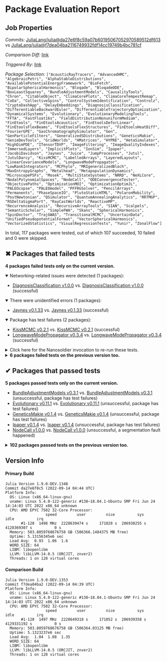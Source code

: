 # Package Evaluation Report

## Job Properties

*Commits:* [JuliaLang/julia@da27e6f8c59a07b60195067052970589512df613](https://github.com/JuliaLang/julia/commit/da27e6f8c59a07b60195067052970589512df613) vs [JuliaLang/julia@f7dea04ba2116749932fdf14cc19749b4bc781cf](https://github.com/JuliaLang/julia/commit/f7dea04ba2116749932fdf14cc19749b4bc781cf)

*Comparison Diff:* [link](https://github.com/JuliaLang/julia/compare/f7dea04ba2116749932fdf14cc19749b4bc781cf..da27e6f8c59a07b60195067052970589512df613)

*Triggered By:* [link](https://github.com/JuliaLang/julia/pull/46729#issuecomment-1246226541)

*Package Selection:* `["AcousticRayTracers", "AdvancedHMC", "AlgebraicPetri", "AlphaStableDistributions", "AvailablePotentialEnergyFramework", "BioFetch", "BipolarSphericalHarmonics", "Bloqade", "BloqadeODE", "BoxLeastSquares", "BundleAdjustmentModels", "CausalityTools", "Chron", "CitableObject", "ClimaCorePlots", "ClimaCoreTempestRemap", "CoDa", "CollectiveSpins", "ControlSystemIdentification", "Controlz", "CryptoDashApp", "DelayEmbeddings", "DiagnosisClassification", "DifferentiableBackwardEuler", "DifferentiableTrajectoryOptimization", "DynamicalSystems", "Evolutionary", "EvolutionaryModelingTools", "FFTA", "FastFloat16s", "FieldDistributionNonuniformMedium", "FinEtools", "FinEtoolsAcoustics", "FinEtoolsDeforLinear", "FinEtoolsFlexBeams", "FinEtoolsFlexStructures", "FinEtoolsHeatDiff", "FourierGPE", "GasChromatographySimulator", "Gen", "GenParticleFilters", "GeneralizedSDistributions", "GeneticsMakie", "GenieDevTools", "GridWorlds", "HMatrices", "HYPRE", "HetaSimulator", "HighDimPDE", "ITensorTDVP", "ImageFiltering", "ImageQualityIndexes", "ImmersedLayers", "ImplicitPlots", "IonSim", "Ipaper", "JacobiDavidson", "Jaynes", "Juice", "JumpProcesses", "Jutul", "JutulDarcy", "KissMCMC", "LabelledArrays", "LayeredLayouts", "LinearCovarianceModels", "LongwaveModePropagator", "LowRankIntegrators", "MCPhylo", "MRIgeneralizedBloch", "MaxEntropyGraphs", "Metalhead", "MetapopulationDynamics", "MicroscopePSFs", "Mosek", "MultiStateSystems", "NRRD", "NeXLCore", "NodalPolynomialSpaces", "NodeCall", "ODEConvergenceTester", "ObjectivePaths", "OptimizationMOI", "OptimizationOptimJL", "PALEOcopse", "PALEOmodel", "PFFRGSolver", "PencilArrays", "Permanents", "PhaseSpaceIO", "PlutoStaticHTML", "PolaronMobility", "PostNewtonian", "QSimulator", "QuantumAnnealingAnalytics", "RRTMGP", "RSDeltaSigmaPort", "RayCastWorlds", "ReactiveMP", "RecurrenceAnalysis", "RecursiveArrayTools", "SIAN", "Scalpels", "SemanticScholar", "SimpleFWA", "Skans", "SphericalHarmonics", "SpinDoctor", "TrajGWAS", "TransitionalMCMC", "UncertainData", "UnifiedPseudopotentialFormat", "VectorSphericalHarmonics", "VectorizedStatistics", "VisualRegressionTests", "Yunir", "ZonalFlow"]`

In total, 117 packages were tested, out of which 107 succeeded, 10 failed and 0 were skipped.


## ✖ Packages that failed tests

**4 packages failed tests only on the current version.**

<details open><summary>Networking-related issues were detected (1 packages):</summary>
<p>


- [DiagnosisClassification v1.0.0](https://s3.amazonaws.com/julialang-reports/nanosoldier/pkgeval/by_hash/da27e6f_vs_f7dea04/DiagnosisClassification.primary.log) vs. [DiagnosisClassification v1.0.0](https://s3.amazonaws.com/julialang-reports/nanosoldier/pkgeval/by_hash/da27e6f_vs_f7dea04/DiagnosisClassification.against.log) (successful)

</p>
</details>

<details open><summary>There were unidentified errors (1 packages):</summary>
<p>


- [Jaynes v0.1.33](https://s3.amazonaws.com/julialang-reports/nanosoldier/pkgeval/by_hash/da27e6f_vs_f7dea04/Jaynes.primary.log) vs. [Jaynes v0.1.33](https://s3.amazonaws.com/julialang-reports/nanosoldier/pkgeval/by_hash/da27e6f_vs_f7dea04/Jaynes.against.log) (successful)

</p>
</details>

<details open><summary>Package has test failures (2 packages):</summary>
<p>


- [KissMCMC v0.2.1](https://s3.amazonaws.com/julialang-reports/nanosoldier/pkgeval/by_hash/da27e6f_vs_f7dea04/KissMCMC.primary.log) vs. [KissMCMC v0.2.1](https://s3.amazonaws.com/julialang-reports/nanosoldier/pkgeval/by_hash/da27e6f_vs_f7dea04/KissMCMC.against.log) (successful)
- [LongwaveModePropagator v0.3.4](https://s3.amazonaws.com/julialang-reports/nanosoldier/pkgeval/by_hash/da27e6f_vs_f7dea04/LongwaveModePropagator.primary.log) vs. [LongwaveModePropagator v0.3.4](https://s3.amazonaws.com/julialang-reports/nanosoldier/pkgeval/by_hash/da27e6f_vs_f7dea04/LongwaveModePropagator.against.log) (successful)

</p>
</details>

<details><summary>Click here for the Nanosoldier invocation to re-run these tests.</summary>
<p>

```
@nanosoldier `runtests(["DiagnosisClassification", "Jaynes", "KissMCMC", "LongwaveModePropagator"], vs = ":master")`
```

</p>
</details>


<details><summary><strong>6 packages failed tests on the previous version too.</strong></summary>
<p>

<details open><summary>Package has test failures (2 packages):</summary>
<p>


- [ImageQualityIndexes v0.3.3](https://s3.amazonaws.com/julialang-reports/nanosoldier/pkgeval/by_hash/da27e6f_vs_f7dea04/ImageQualityIndexes.primary.log)
- [Scalpels v0.1.1](https://s3.amazonaws.com/julialang-reports/nanosoldier/pkgeval/by_hash/da27e6f_vs_f7dea04/Scalpels.primary.log)

</p>
</details>

<details open><summary>Tests became inactive (2 packages):</summary>
<p>


- [MetapopulationDynamics v0.0.1](https://s3.amazonaws.com/julialang-reports/nanosoldier/pkgeval/by_hash/da27e6f_vs_f7dea04/MetapopulationDynamics.primary.log)
- [ObjectivePaths v0.1.0](https://s3.amazonaws.com/julialang-reports/nanosoldier/pkgeval/by_hash/da27e6f_vs_f7dea04/ObjectivePaths.primary.log)

</p>
</details>

<details open><summary>There were unidentified errors (1 packages):</summary>
<p>


- [PencilArrays v0.17.7](https://s3.amazonaws.com/julialang-reports/nanosoldier/pkgeval/by_hash/da27e6f_vs_f7dea04/PencilArrays.primary.log)

</p>
</details>

<details open><summary>Test duration exceeded the time limit (1 packages):</summary>
<p>


- [Yunir v0.2.7](https://s3.amazonaws.com/julialang-reports/nanosoldier/pkgeval/by_hash/da27e6f_vs_f7dea04/Yunir.primary.log)

</p>
</details>

</p>
</details>


## ✔ Packages that passed tests

**5 packages passed tests only on the current version.**

- [BundleAdjustmentModels v0.3.1](https://s3.amazonaws.com/julialang-reports/nanosoldier/pkgeval/by_hash/da27e6f_vs_f7dea04/BundleAdjustmentModels.primary.log) vs. [BundleAdjustmentModels v0.3.1](https://s3.amazonaws.com/julialang-reports/nanosoldier/pkgeval/by_hash/da27e6f_vs_f7dea04/BundleAdjustmentModels.against.log) (unsuccessful, package has test failures)
- [Evolutionary v0.11.1](https://s3.amazonaws.com/julialang-reports/nanosoldier/pkgeval/by_hash/da27e6f_vs_f7dea04/Evolutionary.primary.log) vs. [Evolutionary v0.11.1](https://s3.amazonaws.com/julialang-reports/nanosoldier/pkgeval/by_hash/da27e6f_vs_f7dea04/Evolutionary.against.log) (unsuccessful, package has test failures)
- [GeneticsMakie v0.1.4](https://s3.amazonaws.com/julialang-reports/nanosoldier/pkgeval/by_hash/da27e6f_vs_f7dea04/GeneticsMakie.primary.log) vs. [GeneticsMakie v0.1.4](https://s3.amazonaws.com/julialang-reports/nanosoldier/pkgeval/by_hash/da27e6f_vs_f7dea04/GeneticsMakie.against.log) (unsuccessful, package has test failures)
- [Ipaper v0.1.4](https://s3.amazonaws.com/julialang-reports/nanosoldier/pkgeval/by_hash/da27e6f_vs_f7dea04/Ipaper.primary.log) vs. [Ipaper v0.1.4](https://s3.amazonaws.com/julialang-reports/nanosoldier/pkgeval/by_hash/da27e6f_vs_f7dea04/Ipaper.against.log) (unsuccessful, package has test failures)
- [NodeCall v1.0.0](https://s3.amazonaws.com/julialang-reports/nanosoldier/pkgeval/by_hash/da27e6f_vs_f7dea04/NodeCall.primary.log) vs. [NodeCall v1.0.0](https://s3.amazonaws.com/julialang-reports/nanosoldier/pkgeval/by_hash/da27e6f_vs_f7dea04/NodeCall.against.log) (unsuccessful, a segmentation fault happened)

<details><summary><strong>102 packages passed tests on the previous version too.</strong></summary>
<p>

- [AcousticRayTracers v0.1.0](https://s3.amazonaws.com/julialang-reports/nanosoldier/pkgeval/by_hash/da27e6f_vs_f7dea04/AcousticRayTracers.primary.log)
- [AdvancedHMC v0.3.6](https://s3.amazonaws.com/julialang-reports/nanosoldier/pkgeval/by_hash/da27e6f_vs_f7dea04/AdvancedHMC.primary.log)
- [AlgebraicPetri v0.7.2](https://s3.amazonaws.com/julialang-reports/nanosoldier/pkgeval/by_hash/da27e6f_vs_f7dea04/AlgebraicPetri.primary.log)
- [AlphaStableDistributions v1.1.3](https://s3.amazonaws.com/julialang-reports/nanosoldier/pkgeval/by_hash/da27e6f_vs_f7dea04/AlphaStableDistributions.primary.log)
- [AvailablePotentialEnergyFramework v0.1.0](https://s3.amazonaws.com/julialang-reports/nanosoldier/pkgeval/by_hash/da27e6f_vs_f7dea04/AvailablePotentialEnergyFramework.primary.log)
- [BioFetch v0.2.0](https://s3.amazonaws.com/julialang-reports/nanosoldier/pkgeval/by_hash/da27e6f_vs_f7dea04/BioFetch.primary.log)
- [BipolarSphericalHarmonics v0.1.5](https://s3.amazonaws.com/julialang-reports/nanosoldier/pkgeval/by_hash/da27e6f_vs_f7dea04/BipolarSphericalHarmonics.primary.log)
- [Bloqade v0.1.13](https://s3.amazonaws.com/julialang-reports/nanosoldier/pkgeval/by_hash/da27e6f_vs_f7dea04/Bloqade.primary.log)
- [BloqadeODE v0.1.7](https://s3.amazonaws.com/julialang-reports/nanosoldier/pkgeval/by_hash/da27e6f_vs_f7dea04/BloqadeODE.primary.log)
- [BoxLeastSquares v0.2.0](https://s3.amazonaws.com/julialang-reports/nanosoldier/pkgeval/by_hash/da27e6f_vs_f7dea04/BoxLeastSquares.primary.log)
- [CausalityTools v1.4.1](https://s3.amazonaws.com/julialang-reports/nanosoldier/pkgeval/by_hash/da27e6f_vs_f7dea04/CausalityTools.primary.log)
- [Chron v0.3.5](https://s3.amazonaws.com/julialang-reports/nanosoldier/pkgeval/by_hash/da27e6f_vs_f7dea04/Chron.primary.log)
- [CitableObject v0.15.0](https://s3.amazonaws.com/julialang-reports/nanosoldier/pkgeval/by_hash/da27e6f_vs_f7dea04/CitableObject.primary.log)
- [ClimaCorePlots v0.2.4](https://s3.amazonaws.com/julialang-reports/nanosoldier/pkgeval/by_hash/da27e6f_vs_f7dea04/ClimaCorePlots.primary.log)
- [ClimaCoreTempestRemap v0.3.5](https://s3.amazonaws.com/julialang-reports/nanosoldier/pkgeval/by_hash/da27e6f_vs_f7dea04/ClimaCoreTempestRemap.primary.log)
- [CoDa v1.0.1](https://s3.amazonaws.com/julialang-reports/nanosoldier/pkgeval/by_hash/da27e6f_vs_f7dea04/CoDa.primary.log)
- [CollectiveSpins v0.1.5](https://s3.amazonaws.com/julialang-reports/nanosoldier/pkgeval/by_hash/da27e6f_vs_f7dea04/CollectiveSpins.primary.log)
- [ControlSystemIdentification v2.4.1](https://s3.amazonaws.com/julialang-reports/nanosoldier/pkgeval/by_hash/da27e6f_vs_f7dea04/ControlSystemIdentification.primary.log)
- [Controlz v0.3.3](https://s3.amazonaws.com/julialang-reports/nanosoldier/pkgeval/by_hash/da27e6f_vs_f7dea04/Controlz.primary.log)
- [CryptoDashApp v0.3.0](https://s3.amazonaws.com/julialang-reports/nanosoldier/pkgeval/by_hash/da27e6f_vs_f7dea04/CryptoDashApp.primary.log)
- [DelayEmbeddings v2.3.1](https://s3.amazonaws.com/julialang-reports/nanosoldier/pkgeval/by_hash/da27e6f_vs_f7dea04/DelayEmbeddings.primary.log)
- [DifferentiableBackwardEuler v0.1.0](https://s3.amazonaws.com/julialang-reports/nanosoldier/pkgeval/by_hash/da27e6f_vs_f7dea04/DifferentiableBackwardEuler.primary.log)
- [DifferentiableTrajectoryOptimization v0.2.4](https://s3.amazonaws.com/julialang-reports/nanosoldier/pkgeval/by_hash/da27e6f_vs_f7dea04/DifferentiableTrajectoryOptimization.primary.log)
- [DynamicalSystems v2.3.0](https://s3.amazonaws.com/julialang-reports/nanosoldier/pkgeval/by_hash/da27e6f_vs_f7dea04/DynamicalSystems.primary.log)
- [EvolutionaryModelingTools v0.1.5](https://s3.amazonaws.com/julialang-reports/nanosoldier/pkgeval/by_hash/da27e6f_vs_f7dea04/EvolutionaryModelingTools.primary.log)
- [FFTA v0.2.2](https://s3.amazonaws.com/julialang-reports/nanosoldier/pkgeval/by_hash/da27e6f_vs_f7dea04/FFTA.primary.log)
- [FastFloat16s v0.1.0](https://s3.amazonaws.com/julialang-reports/nanosoldier/pkgeval/by_hash/da27e6f_vs_f7dea04/FastFloat16s.primary.log)
- [FieldDistributionNonuniformMedium v0.1.0](https://s3.amazonaws.com/julialang-reports/nanosoldier/pkgeval/by_hash/da27e6f_vs_f7dea04/FieldDistributionNonuniformMedium.primary.log)
- [FinEtools v5.4.6](https://s3.amazonaws.com/julialang-reports/nanosoldier/pkgeval/by_hash/da27e6f_vs_f7dea04/FinEtools.primary.log)
- [FinEtoolsAcoustics v1.2.1](https://s3.amazonaws.com/julialang-reports/nanosoldier/pkgeval/by_hash/da27e6f_vs_f7dea04/FinEtoolsAcoustics.primary.log)
- [FinEtoolsDeforLinear v1.4.3](https://s3.amazonaws.com/julialang-reports/nanosoldier/pkgeval/by_hash/da27e6f_vs_f7dea04/FinEtoolsDeforLinear.primary.log)
- [FinEtoolsFlexBeams v1.0.0](https://s3.amazonaws.com/julialang-reports/nanosoldier/pkgeval/by_hash/da27e6f_vs_f7dea04/FinEtoolsFlexBeams.primary.log)
- [FinEtoolsFlexStructures v1.6.0](https://s3.amazonaws.com/julialang-reports/nanosoldier/pkgeval/by_hash/da27e6f_vs_f7dea04/FinEtoolsFlexStructures.primary.log)
- [FinEtoolsHeatDiff v1.1.0](https://s3.amazonaws.com/julialang-reports/nanosoldier/pkgeval/by_hash/da27e6f_vs_f7dea04/FinEtoolsHeatDiff.primary.log)
- [FourierGPE v0.1.0](https://s3.amazonaws.com/julialang-reports/nanosoldier/pkgeval/by_hash/da27e6f_vs_f7dea04/FourierGPE.primary.log)
- [GasChromatographySimulator v0.3.10](https://s3.amazonaws.com/julialang-reports/nanosoldier/pkgeval/by_hash/da27e6f_vs_f7dea04/GasChromatographySimulator.primary.log)
- [Gen v0.4.5](https://s3.amazonaws.com/julialang-reports/nanosoldier/pkgeval/by_hash/da27e6f_vs_f7dea04/Gen.primary.log)
- [GenParticleFilters v0.1.7](https://s3.amazonaws.com/julialang-reports/nanosoldier/pkgeval/by_hash/da27e6f_vs_f7dea04/GenParticleFilters.primary.log)
- [GeneralizedSDistributions v0.3.0](https://s3.amazonaws.com/julialang-reports/nanosoldier/pkgeval/by_hash/da27e6f_vs_f7dea04/GeneralizedSDistributions.primary.log)
- [GenieDevTools v1.0.0](https://s3.amazonaws.com/julialang-reports/nanosoldier/pkgeval/by_hash/da27e6f_vs_f7dea04/GenieDevTools.primary.log)
- [GridWorlds v0.5.0](https://s3.amazonaws.com/julialang-reports/nanosoldier/pkgeval/by_hash/da27e6f_vs_f7dea04/GridWorlds.primary.log)
- [HMatrices v0.1.2](https://s3.amazonaws.com/julialang-reports/nanosoldier/pkgeval/by_hash/da27e6f_vs_f7dea04/HMatrices.primary.log)
- [HYPRE v1.0.0](https://s3.amazonaws.com/julialang-reports/nanosoldier/pkgeval/by_hash/da27e6f_vs_f7dea04/HYPRE.primary.log)
- [HetaSimulator v0.4.11](https://s3.amazonaws.com/julialang-reports/nanosoldier/pkgeval/by_hash/da27e6f_vs_f7dea04/HetaSimulator.primary.log)
- [HighDimPDE v1.2.1](https://s3.amazonaws.com/julialang-reports/nanosoldier/pkgeval/by_hash/da27e6f_vs_f7dea04/HighDimPDE.primary.log)
- [ITensorTDVP v0.0.3](https://s3.amazonaws.com/julialang-reports/nanosoldier/pkgeval/by_hash/da27e6f_vs_f7dea04/ITensorTDVP.primary.log)
- [ImageFiltering v0.7.2](https://s3.amazonaws.com/julialang-reports/nanosoldier/pkgeval/by_hash/da27e6f_vs_f7dea04/ImageFiltering.primary.log)
- [ImmersedLayers v0.3.5](https://s3.amazonaws.com/julialang-reports/nanosoldier/pkgeval/by_hash/da27e6f_vs_f7dea04/ImmersedLayers.primary.log)
- [ImplicitPlots v0.2.1](https://s3.amazonaws.com/julialang-reports/nanosoldier/pkgeval/by_hash/da27e6f_vs_f7dea04/ImplicitPlots.primary.log)
- [IonSim v0.4.2](https://s3.amazonaws.com/julialang-reports/nanosoldier/pkgeval/by_hash/da27e6f_vs_f7dea04/IonSim.primary.log)
- [JacobiDavidson v0.1.1](https://s3.amazonaws.com/julialang-reports/nanosoldier/pkgeval/by_hash/da27e6f_vs_f7dea04/JacobiDavidson.primary.log)
- [Juice v0.3.0](https://s3.amazonaws.com/julialang-reports/nanosoldier/pkgeval/by_hash/da27e6f_vs_f7dea04/Juice.primary.log)
- [JumpProcesses v9.2.0](https://s3.amazonaws.com/julialang-reports/nanosoldier/pkgeval/by_hash/da27e6f_vs_f7dea04/JumpProcesses.primary.log)
- [Jutul v0.1.1](https://s3.amazonaws.com/julialang-reports/nanosoldier/pkgeval/by_hash/da27e6f_vs_f7dea04/Jutul.primary.log)
- [JutulDarcy v0.1.0](https://s3.amazonaws.com/julialang-reports/nanosoldier/pkgeval/by_hash/da27e6f_vs_f7dea04/JutulDarcy.primary.log)
- [LabelledArrays v1.12.0](https://s3.amazonaws.com/julialang-reports/nanosoldier/pkgeval/by_hash/da27e6f_vs_f7dea04/LabelledArrays.primary.log)
- [LayeredLayouts v0.2.5](https://s3.amazonaws.com/julialang-reports/nanosoldier/pkgeval/by_hash/da27e6f_vs_f7dea04/LayeredLayouts.primary.log)
- [LinearCovarianceModels v0.2.2](https://s3.amazonaws.com/julialang-reports/nanosoldier/pkgeval/by_hash/da27e6f_vs_f7dea04/LinearCovarianceModels.primary.log)
- [LowRankIntegrators v0.1.0](https://s3.amazonaws.com/julialang-reports/nanosoldier/pkgeval/by_hash/da27e6f_vs_f7dea04/LowRankIntegrators.primary.log)
- [MCPhylo v0.9.4](https://s3.amazonaws.com/julialang-reports/nanosoldier/pkgeval/by_hash/da27e6f_vs_f7dea04/MCPhylo.primary.log)
- [MRIgeneralizedBloch v0.4.1](https://s3.amazonaws.com/julialang-reports/nanosoldier/pkgeval/by_hash/da27e6f_vs_f7dea04/MRIgeneralizedBloch.primary.log)
- [MaxEntropyGraphs v0.3.0](https://s3.amazonaws.com/julialang-reports/nanosoldier/pkgeval/by_hash/da27e6f_vs_f7dea04/MaxEntropyGraphs.primary.log)
- [Metalhead v0.7.3](https://s3.amazonaws.com/julialang-reports/nanosoldier/pkgeval/by_hash/da27e6f_vs_f7dea04/Metalhead.primary.log)
- [MicroscopePSFs v0.1.1](https://s3.amazonaws.com/julialang-reports/nanosoldier/pkgeval/by_hash/da27e6f_vs_f7dea04/MicroscopePSFs.primary.log)
- [Mosek v1.2.3](https://s3.amazonaws.com/julialang-reports/nanosoldier/pkgeval/by_hash/da27e6f_vs_f7dea04/Mosek.primary.log)
- [MultiStateSystems v0.1.2](https://s3.amazonaws.com/julialang-reports/nanosoldier/pkgeval/by_hash/da27e6f_vs_f7dea04/MultiStateSystems.primary.log)
- [NRRD v0.6.4](https://s3.amazonaws.com/julialang-reports/nanosoldier/pkgeval/by_hash/da27e6f_vs_f7dea04/NRRD.primary.log)
- [NeXLCore v0.3.5](https://s3.amazonaws.com/julialang-reports/nanosoldier/pkgeval/by_hash/da27e6f_vs_f7dea04/NeXLCore.primary.log)
- [NodalPolynomialSpaces v0.1.0](https://s3.amazonaws.com/julialang-reports/nanosoldier/pkgeval/by_hash/da27e6f_vs_f7dea04/NodalPolynomialSpaces.primary.log)
- [ODEConvergenceTester v0.1.0](https://s3.amazonaws.com/julialang-reports/nanosoldier/pkgeval/by_hash/da27e6f_vs_f7dea04/ODEConvergenceTester.primary.log)
- [OptimizationMOI v0.1.3](https://s3.amazonaws.com/julialang-reports/nanosoldier/pkgeval/by_hash/da27e6f_vs_f7dea04/OptimizationMOI.primary.log)
- [OptimizationOptimJL v0.1.2](https://s3.amazonaws.com/julialang-reports/nanosoldier/pkgeval/by_hash/da27e6f_vs_f7dea04/OptimizationOptimJL.primary.log)
- [PALEOcopse v0.4.3](https://s3.amazonaws.com/julialang-reports/nanosoldier/pkgeval/by_hash/da27e6f_vs_f7dea04/PALEOcopse.primary.log)
- [PALEOmodel v0.15.11](https://s3.amazonaws.com/julialang-reports/nanosoldier/pkgeval/by_hash/da27e6f_vs_f7dea04/PALEOmodel.primary.log)
- [PFFRGSolver v0.5.0](https://s3.amazonaws.com/julialang-reports/nanosoldier/pkgeval/by_hash/da27e6f_vs_f7dea04/PFFRGSolver.primary.log)
- [Permanents v0.2.0](https://s3.amazonaws.com/julialang-reports/nanosoldier/pkgeval/by_hash/da27e6f_vs_f7dea04/Permanents.primary.log)
- [PhaseSpaceIO v0.6.1](https://s3.amazonaws.com/julialang-reports/nanosoldier/pkgeval/by_hash/da27e6f_vs_f7dea04/PhaseSpaceIO.primary.log)
- [PlutoStaticHTML v6.0.0](https://s3.amazonaws.com/julialang-reports/nanosoldier/pkgeval/by_hash/da27e6f_vs_f7dea04/PlutoStaticHTML.primary.log)
- [PolaronMobility v2.0.1](https://s3.amazonaws.com/julialang-reports/nanosoldier/pkgeval/by_hash/da27e6f_vs_f7dea04/PolaronMobility.primary.log)
- [PostNewtonian v0.5.0](https://s3.amazonaws.com/julialang-reports/nanosoldier/pkgeval/by_hash/da27e6f_vs_f7dea04/PostNewtonian.primary.log)
- [QSimulator v0.2.0](https://s3.amazonaws.com/julialang-reports/nanosoldier/pkgeval/by_hash/da27e6f_vs_f7dea04/QSimulator.primary.log)
- [QuantumAnnealingAnalytics v0.2.0](https://s3.amazonaws.com/julialang-reports/nanosoldier/pkgeval/by_hash/da27e6f_vs_f7dea04/QuantumAnnealingAnalytics.primary.log)
- [RRTMGP v0.6.0](https://s3.amazonaws.com/julialang-reports/nanosoldier/pkgeval/by_hash/da27e6f_vs_f7dea04/RRTMGP.primary.log)
- [RSDeltaSigmaPort v0.4.1](https://s3.amazonaws.com/julialang-reports/nanosoldier/pkgeval/by_hash/da27e6f_vs_f7dea04/RSDeltaSigmaPort.primary.log)
- [RayCastWorlds v0.1.0](https://s3.amazonaws.com/julialang-reports/nanosoldier/pkgeval/by_hash/da27e6f_vs_f7dea04/RayCastWorlds.primary.log)
- [ReactiveMP v2.4.1](https://s3.amazonaws.com/julialang-reports/nanosoldier/pkgeval/by_hash/da27e6f_vs_f7dea04/ReactiveMP.primary.log)
- [RecurrenceAnalysis v1.8.1](https://s3.amazonaws.com/julialang-reports/nanosoldier/pkgeval/by_hash/da27e6f_vs_f7dea04/RecurrenceAnalysis.primary.log)
- [RecursiveArrayTools v2.32.0](https://s3.amazonaws.com/julialang-reports/nanosoldier/pkgeval/by_hash/da27e6f_vs_f7dea04/RecursiveArrayTools.primary.log)
- [SIAN v1.3.1](https://s3.amazonaws.com/julialang-reports/nanosoldier/pkgeval/by_hash/da27e6f_vs_f7dea04/SIAN.primary.log)
- [SemanticScholar v1.0.0](https://s3.amazonaws.com/julialang-reports/nanosoldier/pkgeval/by_hash/da27e6f_vs_f7dea04/SemanticScholar.primary.log)
- [SimpleFWA v0.1.1](https://s3.amazonaws.com/julialang-reports/nanosoldier/pkgeval/by_hash/da27e6f_vs_f7dea04/SimpleFWA.primary.log)
- [Skans v1.2.2](https://s3.amazonaws.com/julialang-reports/nanosoldier/pkgeval/by_hash/da27e6f_vs_f7dea04/Skans.primary.log)
- [SphericalHarmonics v0.1.19](https://s3.amazonaws.com/julialang-reports/nanosoldier/pkgeval/by_hash/da27e6f_vs_f7dea04/SphericalHarmonics.primary.log)
- [SpinDoctor v0.1.0](https://s3.amazonaws.com/julialang-reports/nanosoldier/pkgeval/by_hash/da27e6f_vs_f7dea04/SpinDoctor.primary.log)
- [TrajGWAS v0.2.1](https://s3.amazonaws.com/julialang-reports/nanosoldier/pkgeval/by_hash/da27e6f_vs_f7dea04/TrajGWAS.primary.log)
- [TransitionalMCMC v0.4.2](https://s3.amazonaws.com/julialang-reports/nanosoldier/pkgeval/by_hash/da27e6f_vs_f7dea04/TransitionalMCMC.primary.log)
- [UncertainData v0.16.0](https://s3.amazonaws.com/julialang-reports/nanosoldier/pkgeval/by_hash/da27e6f_vs_f7dea04/UncertainData.primary.log)
- [UnifiedPseudopotentialFormat v0.4.1](https://s3.amazonaws.com/julialang-reports/nanosoldier/pkgeval/by_hash/da27e6f_vs_f7dea04/UnifiedPseudopotentialFormat.primary.log)
- [VectorSphericalHarmonics v0.1.9](https://s3.amazonaws.com/julialang-reports/nanosoldier/pkgeval/by_hash/da27e6f_vs_f7dea04/VectorSphericalHarmonics.primary.log)
- [VectorizedStatistics v0.4.3](https://s3.amazonaws.com/julialang-reports/nanosoldier/pkgeval/by_hash/da27e6f_vs_f7dea04/VectorizedStatistics.primary.log)
- [VisualRegressionTests v1.3.0](https://s3.amazonaws.com/julialang-reports/nanosoldier/pkgeval/by_hash/da27e6f_vs_f7dea04/VisualRegressionTests.primary.log)
- [ZonalFlow v0.1.0](https://s3.amazonaws.com/julialang-reports/nanosoldier/pkgeval/by_hash/da27e6f_vs_f7dea04/ZonalFlow.primary.log)

</p>
</details>


## Version Info

#### Primary Build

```
Julia Version 1.9.0-DEV.1348
Commit da27e6f8c5 (2022-09-14 04:44 UTC)
Platform Info:
  OS: Linux (x86_64-linux-gnu)
  uname: Linux 5.4.0-122-generic #138~18.04.1-Ubuntu SMP Fri Jun 24 14:14:03 UTC 2022 x86_64 unknown
  CPU: AMD EPYC 7502 32-Core Processor: 
                  speed         user         nice          sys         idle          irq
       #1-128  1498 MHz  2228639474 s     171028 s  206938255 s  4128369307 s          0 s
  Memory: 503.8059768676758 GB (506366.1484375 MB free)
  Uptime: 5.13156345e6 sec
  Load Avg:  0.93  1.06  1.6
  WORD_SIZE: 64
  LIBM: libopenlibm
  LLVM: libLLVM-14.0.5 (ORCJIT, znver2)
  Threads: 1 on 128 virtual cores

```

#### Comparison Build

```
Julia Version 1.9.0-DEV.1353
Commit f7dea04ba2 (2022-09-14 04:39 UTC)
Platform Info:
  OS: Linux (x86_64-linux-gnu)
  uname: Linux 5.4.0-122-generic #138~18.04.1-Ubuntu SMP Fri Jun 24 14:14:03 UTC 2022 x86_64 unknown
  CPU: AMD EPYC 7502 32-Core Processor: 
                  speed         user         nice          sys         idle          irq
       #1-128  1497 MHz  2228649318 s     171052 s  206939358 s  4129331192 s          0 s
  Memory: 503.8059768676758 GB (506364.03125 MB free)
  Uptime: 5.1323237e6 sec
  Load Avg:  1.04  1.08  1.35
  WORD_SIZE: 64
  LIBM: libopenlibm
  LLVM: libLLVM-14.0.5 (ORCJIT, znver2)
  Threads: 1 on 128 virtual cores

```
<!-- Generated on 2022-09-14T02:01:18.474 -->
